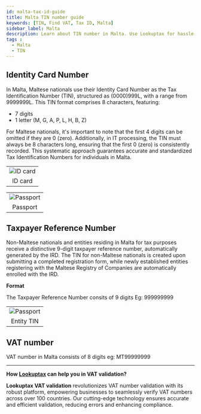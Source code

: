 ```yaml
---
id: malta-tax-id-guide
title: Malta TIN number guide
keywords: [TIN, Find VAT, Tax ID, Malta]
sidebar_label: Malta
description: Learn about TIN number in Malta. Use Lookuptax for hassle-free tax id validation in Malta and other 100+ countries
tags : 
  - Malta
  - TIN
---
```


## Identity Card Number

In Malta, Maltese nationals use their Identity Card Number as the Tax Identification Number (TIN), structured as (0000)999L, with a range from 9999999L. This TIN format comprises 8 characters, featuring:
- 7 digits
- 1 letter (M, G, A, P, L, H, B, Z)

For Maltese nationals, it's important to note that the first 4 digits can be omitted if they are 0 (zero). Additionally, in IT processing, the TIN must always be 8 characters long, ensuring that the first 0 (zero) is consistently recorded. This systematic approach guarantees accurate and standardized Tax Identification Numbers for individuals in Malta.

<table align="center" border="0px" border-color="#dedede"><tr><td>
  <img src="/docs/img/taxid/id-card-malta.PNG" alt="ID card" title="ID card"/>
  </td></tr>
  <tr><td align="center">ID card</td></tr>
</table>

<table align="center" border="0px" border-color="#dedede"><tr><td>
  <img src="/docs/img/taxid/passport-malta.PNG" alt="Passport" title="Passport"/>
  </td></tr>
  <tr><td align="center">Passport</td></tr>
</table>


## Taxpayer Reference Number

Non-Maltese nationals and entities residing in Malta for tax purposes receive a distinctive 9-digit taxpayer reference number, automatically generated by the IRD. The TIN for non-Maltese nationals is created upon submitting a completed registration form, while newly established entities registering with the Maltese Registry of Companies are automatically enrolled with the IRD.

**Format**

 The Taxpayer Reference Number consits of 9 digits Eg: 999999999


 <table align="center" border="0px" border-color="#dedede"><tr><td>
  <img src="/docs/img/taxid/tin-malta.PNG" alt="Passport" title="Entity TIN"/>
  </td></tr>
  <tr><td align="center">Entity TIN</td></tr>
</table>


## VAT number

VAT number in Malta consists of 8 digits eg: MT99999999

----
**How [Lookuptax](https://lookuptax.com/) can help you in VAT validation?**

**Lookuptax VAT validation** revolutionizes VAT number validation with its robust platform, empowering businesses to seamlessly verify VAT numbers across over 100 countries. Our cutting-edge technology ensures accurate and efficient validation, reducing errors and enhancing compliance.
